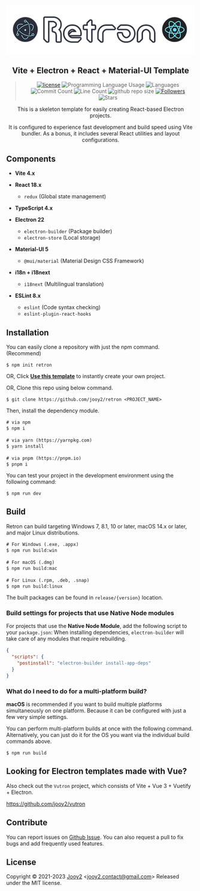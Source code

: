 <div align="center">

![Retron-logo](src/renderer/public/images/retron-logo.webp)

## Vite + Electron + React + Material-UI Template

> [![license](https://img.shields.io/badge/license-MIT-blue.svg)](https://github.com/jooy2/retron/blob/master/LICENSE) ![Programming Language Usage](https://img.shields.io/github/languages/top/jooy2/retron) ![Languages](https://img.shields.io/github/languages/count/jooy2/retron) ![Commit Count](https://img.shields.io/github/commit-activity/y/jooy2/retron) ![Line Count](https://img.shields.io/tokei/lines/github/jooy2/retron) ![github repo size](https://img.shields.io/github/repo-size/jooy2/retron) [![Followers](https://img.shields.io/github/followers/jooy2?style=social)](https://github.com/jooy2) ![Stars](https://img.shields.io/github/stars/jooy2/qsu?style=social)

This is a skeleton template for easily creating React-based Electron projects.

It is configured to experience fast development and build speed using Vite bundler. As a bonus, it includes several React utilities and layout configurations.

</div>

## Components

- **Vite 4.x**

- **React 18.x**

  - `redux` (Global state management)

- **TypeScript 4.x**

- **Electron 22**

  - `electron-builder` (Package builder)
  - `electron-store` (Local storage)

- **Material-UI 5**

  - `@mui/material` (Material Design CSS Framework)

- **i18n + i18next**

  - `i18next` (Multilingual translation)

- **ESLint 8.x**

  - `eslint` (Code syntax checking)
  - `eslint-plugin-react-hooks`

## Installation

You can easily clone a repository with just the npm command. (Recommend)

```shell
$ npm init retron
```

OR, Click **[Use this template](https://github.com/jooy2/retron/generate)** to instantly create your own project.

OR, Clone this repo using below command.

```shell
$ git clone https://github.com/jooy2/retron <PROJECT_NAME>
```

Then, install the dependency module.

```shell
# via npm
$ npm i

# via yarn (https://yarnpkg.com)
$ yarn install

# via pnpm (https://pnpm.io)
$ pnpm i
```

You can test your project in the development environment using the following command:

```shell
$ npm run dev
```

## Build

Retron can build targeting Windows 7, 8.1, 10 or later, macOS 14.x or later, and major Linux distributions.

```shell
# For Windows (.exe, .appx)
$ npm run build:win

# For macOS (.dmg)
$ npm run build:mac

# For Linux (.rpm, .deb, .snap)
$ npm run build:linux
```

The built packages can be found in `release/{version}` location.

### Build settings for projects that use Native Node modules

For projects that use the **Native Node Module**, add the following script to your `package.json`: When installing dependencies, `electron-builder` will take care of any modules that require rebuilding.

```json
{
  "scripts": {
    "postinstall": "electron-builder install-app-deps"
  }
}
```

### What do I need to do for a multi-platform build?

**macOS** is recommended if you want to build multiple platforms simultaneously on one platform. Because it can be configured with just a few very simple settings.

You can perform multi-platform builds at once with the following command. Alternatively, you can just do it for the OS you want via the individual build commands above.

```shell
$ npm run build
```

## Looking for Electron templates made with Vue?

Also check out the `Vutron` project, which consists of Vite + Vue 3 + Vuetify + Electron.

https://github.com/jooy2/vutron

## Contribute

You can report issues on [Github Issue](https://github.com/jooy2/retron/issues). You can also request a pull to fix bugs and add frequently used features.

## License

Copyright © 2021-2023 [Jooy2](https://jooy2.com) <[jooy2.contact@gmail.com](mailto:jooy2.contact@gmail.com)> Released under the MIT license.
